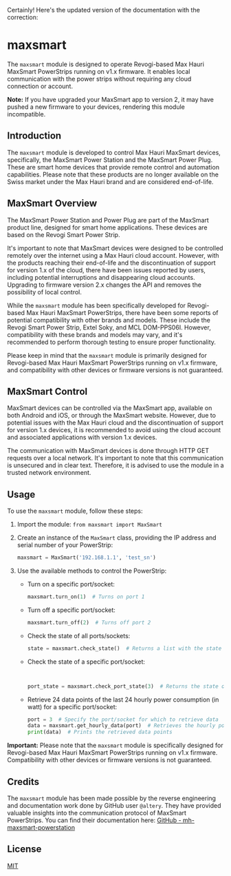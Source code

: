 Certainly! Here's the updated version of the documentation with the correction:

# maxsmart

The `maxsmart` module is designed to operate Revogi-based Max Hauri MaxSmart PowerStrips running on v1.x firmware. It enables local communication with the power strips without requiring any cloud connection or account.

**Note:** If you have upgraded your MaxSmart app to version 2, it may have pushed a new firmware to your devices, rendering this module incompatible.

## Introduction

The `maxsmart` module is developed to control Max Hauri MaxSmart devices, specifically, the MaxSmart Power Station and the MaxSmart Power Plug. These are smart home devices that provide remote control and automation capabilities. Please note that these products are no longer available on the Swiss market under the Max Hauri brand and are considered end-of-life.

## MaxSmart Overview

The MaxSmart Power Station and Power Plug are part of the MaxSmart product line, designed for smart home applications. These devices are based on the Revogi Smart Power Strip.

It's important to note that MaxSmart devices were designed to be controlled remotely over the internet using a Max Hauri cloud account. However, with the products reaching their end-of-life and the discontinuation of support for version 1.x of the cloud, there have been issues reported by users, including potential interruptions and disappearing cloud accounts. Upgrading to firmware version 2.x changes the API and removes the possibility of local control.

While the `maxsmart` module has been specifically developed for Revogi-based Max Hauri MaxSmart PowerStrips, there have been some reports of potential compatibility with other brands and models. These include the Revogi Smart Power Strip, Extel Soky, and MCL DOM-PPS06I. However, compatibility with these brands and models may vary, and it's recommended to perform thorough testing to ensure proper functionality.

Please keep in mind that the `maxsmart` module is primarily designed for Revogi-based Max Hauri MaxSmart PowerStrips running on v1.x firmware, and compatibility with other devices or firmware versions is not guaranteed.

## MaxSmart Control

MaxSmart devices can be controlled via the MaxSmart app, available on both Android and iOS, or through the MaxSmart website. However, due to potential issues with the Max Hauri cloud and the discontinuation of support for version 1.x devices, it is recommended to avoid using the cloud account and associated applications with version 1.x devices.

The communication with MaxSmart devices is done through HTTP GET requests over a local network. It's important to note that this communication is unsecured and in clear text. Therefore, it is advised to use the module in a trusted network environment.

## Usage

To use the `maxsmart` module, follow these steps:

1. Import the module: `from maxsmart import MaxSmart`
2. Create an instance of the `MaxSmart` class, providing the IP address and serial number of your PowerStrip:

   ```python
   maxsmart = MaxSmart('192.168.1.1', 'test_sn')
   ```

3. Use the available methods to control the PowerStrip:

   - Turn on a specific port/socket:
     ```python
     maxsmart.turn_on(1)  # Turns on port 1
     ```

   - Turn off a specific port/socket:
     ```python
     maxsmart.turn_off(2)  # Turns off port 2
     ```

   - Check the state of all ports/sockets:
     ```python
     state = maxsmart.check_state()  # Returns a list with the state of each port
     ```

   - Check the state of a specific port/socket:
     ```python


     port_state = maxsmart.check_port_state(3)  # Returns the state of port 3
     ```

   - Retrieve 24 data points of the last 24 hourly power consumption (in watt) for a specific port/socket:
     ```python
     port = 3  # Specify the port/socket for which to retrieve data
     data = maxsmart.get_hourly_data(port)  # Retrieves the hourly power consumption data for the specified port
     print(data)  # Prints the retrieved data points
     ```

**Important:** Please note that the `maxsmart` module is specifically designed for Revogi-based Max Hauri MaxSmart PowerStrips running on v1.x firmware. Compatibility with other devices or firmware versions is not guaranteed.

## Credits

The `maxsmart` module has been made possible by the reverse engineering and documentation work done by GitHub user `@altery`. They have provided valuable insights into the communication protocol of MaxSmart PowerStrips. You can find their documentation here: [GitHub - mh-maxsmart-powerstation](https://github.com/altery/mh-maxsmart-powerstation)

## License

[MIT](LICENSE)